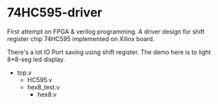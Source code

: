 # 74HC595-driver
First attempt on FPGA &amp; verilog programming. A driver design for shift register chip 74HC595 implemented on Xilinx board.

There's a lot IO Port saving using shift register. The demo here is to light 8*8-seg led display.

* top.v
  * HC595.v
  * hex8_test.v
    * hex8.v

